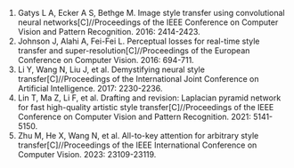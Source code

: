<ol>
<li>Gatys L A, Ecker A S, Bethge M. Image style transfer using convolutional neural networks[C]//Proceedings of the IEEE Conference on Computer Vision and Pattern Recognition. 2016: 2414-2423.

<li>Johnson J, Alahi A, Fei-Fei L. Perceptual losses for real-time style transfer and super-resolution[C]//Proceedings of the European Conference on Computer Vision. 2016: 694-711.

<li>Li Y, Wang N, Liu J, et al. Demystifying neural style transfer[C]//Proceedings of the International Joint Conference on Artificial Intelligence. 2017: 2230-2236.

<li>Lin T, Ma Z, Li F, et al. Drafting and revision: Laplacian pyramid network for fast high-quality artistic style transfer[C]//Proceedings of the IEEE Conference on Computer Vision and Pattern Recognition. 2021: 5141-5150.

<li>Zhu M, He X, Wang N, et al. All-to-key attention for arbitrary style transfer[C]//Proceedings of the IEEE International Conference on Computer Vision. 2023: 23109-23119.

</ol>
